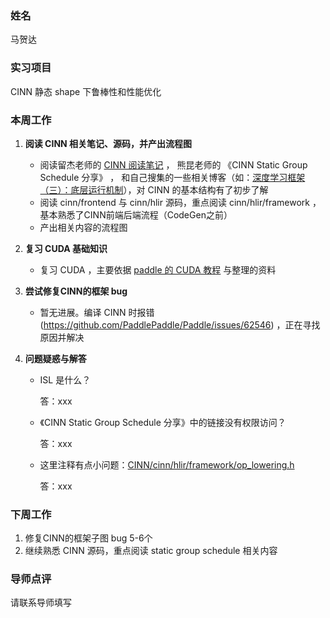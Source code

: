 ### 姓名
马贺达

### 实习项目
CINN 静态 shape 下鲁棒性和性能优化

### 本周工作

1. **阅读 CINN 相关笔记、源码，并产出流程图**

	* 阅读留杰老师的 [CINN 阅读笔记](https://github.com/PaddlePaddle/community/tree/master/pfcc/paddle-code-reading/CINN) ， 熊昆老师的 《CINN Static Group Schedule 分享》 ，
和自己搜集的一些相关博客（如：[深度学习框架（三）：底层运行机制](https://zhuanlan.zhihu.com/p/435024770)），对 CINN 的基本结构有了初步了解
	* 阅读 cinn/frontend 与 cinn/hlir 源码，重点阅读 cinn/hlir/framework ，基本熟悉了CINN前端后端流程（CodeGen之前）
	* 产出相关内容的流程图

2. **复习 CUDA 基础知识**

	* 复习 CUDA ，主要依据 [paddle 的 CUDA 教程](https://github.com/PaddleJitLab/CUDATutorial) 与整理的资料

3. **尝试修复CINN的框架 bug**

	* 暂无进展。编译 CINN 时报错(https://github.com/PaddlePaddle/Paddle/issues/62546) ，正在寻找原因并解决

3. **问题疑惑与解答**

	* ISL 是什么？

        答：xxx

	* 《CINN Static Group Schedule 分享》中的链接没有权限访问？

        答：xxx
   
	* 这里注释有点小问题：[CINN/cinn/hlir/framework/op_lowering.h](https://github.com/PaddlePaddle/CINN/blob/develop/cinn/hlir/framework/op_lowering.h#L82)

        答：xxx

### 下周工作

1. 修复CINN的框架子图 bug 5-6个
2. 继续熟悉 CINN 源码，重点阅读 static group schedule 相关内容

### 导师点评
请联系导师填写

